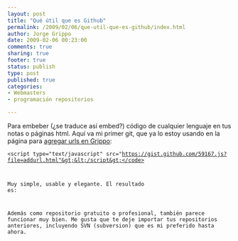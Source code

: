 ```yaml
--- 
layout: post
title: "Qué útil que es Github"
permalink: /2009/02/06/que-util-que-es-github/index.html
author: Jorge Grippo
date: 2009-02-06 00:23:00
comments: true
sharing: true
footer: true
status: publish
type: post
published: true
categories: 
- Webmasters
- programación repositorios

---
```

<!-- 71 -->
Para embeber (¿se traduce así embed?) código de cualquier lenguaje en tus notas o páginas html. Aquí va mi primer git, que ya lo estoy usando en la página para <a href="http://www.grippo.com.ar/argentina/addurl.htm">agregar urls en Grippo</a>:

<code>&lt;script type="text/javascript" src="https://gist.github.com/59167.js?file=addurl.html"&gt;&lt;/script&gt;</code>

Muy simple, usable y elegante. El resultado es:<script type="text/javascript" src="https://gist.github.com/59167.js?file=addurl.html"></script>

Además como repositorio gratuito o profesional, también parece funcionar muy bien. Me gusta que te deje importar tus repositorios anteriores, incluyendo SVN (subversion) que es mi preferido hasta ahora.

